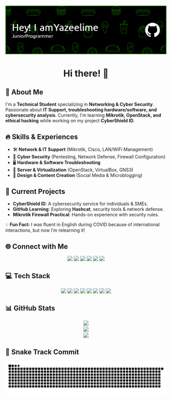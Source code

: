<p align="center">
  <img src="./Yazeelime.png" alt="Header">
</p>

# <p align="center">Hi there! 👋</p>

## 🚀 About Me
I'm a **Technical Student** specializing in **Networking & Cyber Security**. Passionate about **IT Support, troubleshooting hardware/software, and cybersecurity analysis**. Currently, I'm learning **Mikrotik, OpenStack, and ethical hacking** while working on my project **CyberShield ID**.

## 🔥 Skills & Experiences
- 🛠 **Network & IT Support** (Mikrotik, Cisco, LAN/WiFi Management)
- 🔐 **Cyber Security** (Pentesting, Network Defense, Firewall Configuration)
- 🖥 **Hardware & Software Troubleshooting**
- 📡 **Server & Virtualization** (OpenStack, VirtualBox, GNS3)
- 🎨 **Design & Content Creation** (Social Media & Microblogging)

## 📌 Current Projects
- **CyberShield ID**: A cybersecurity service for individuals & SMEs.
- **GitHub Learning**: Exploring **Hashcat**, security tools & network defense.
- **Mikrotik Firewall Practical**: Hands-on experience with security rules.

💡 **Fun Fact:** I was fluent in English during COVID because of international interactions, but now I’m relearning it!

## 🌐 Connect with Me
<p align="center">
  <a href="https://discord.gg/J7JPFsYSx9"><img src="https://img.shields.io/badge/Discord-%237289DA.svg?style=for-the-badge&logo=discord&logoColor=white"></a>
  <a href="https://instagram.com/@yudwitama.ahlan"><img src="https://img.shields.io/badge/Instagram-%23E4405F.svg?style=for-the-badge&logo=Instagram&logoColor=white"></a>
  <a href="https://linkedin.com/in/yudwitama-ahlan-631515322"><img src="https://img.shields.io/badge/LinkedIn-%230077B5.svg?style=for-the-badge&logo=linkedin&logoColor=white"></a>
  <a href="https://tiktok.com/@@yazesh"><img src="https://img.shields.io/badge/TikTok-%23000000.svg?style=for-the-badge&logo=TikTok&logoColor=white"></a>
  <a href="https://x.com/@yudwitama"><img src="https://img.shields.io/badge/X-black.svg?style=for-the-badge&logo=X&logoColor=white"></a>
  <a href="mailto:yudwitama.ahlan@gmail.com"><img src="https://img.shields.io/badge/Email-D14836?style=for-the-badge&logo=gmail&logoColor=white"></a>
</p>

## 💻 Tech Stack
<p align="center">
  <img src="https://img.shields.io/badge/css3-%231572B6.svg?style=for-the-badge&logo=css3&logoColor=white">
  <img src="https://img.shields.io/badge/html5-%23E34F26.svg?style=for-the-badge&logo=html5&logoColor=white">
  <img src="https://img.shields.io/badge/javascript-%23323330.svg?style=for-the-badge&logo=javascript&logoColor=%23F7DF1E">
  <img src="https://img.shields.io/badge/python-3670A0?style=for-the-badge&logo=python&logoColor=ffdd54">
  <img src="https://img.shields.io/badge/Openstack-%23f01742.svg?style=for-the-badge&logo=openstack&logoColor=white">
  <img src="https://img.shields.io/badge/Mikrotik-%23000000.svg?style=for-the-badge&logo=mikrotik&logoColor=white">
  <img src="https://img.shields.io/badge/MySQL-4479A1.svg?style=for-the-badge&logo=mysql&logoColor=white">
  <img src="https://img.shields.io/badge/GitHub-%23121011.svg?style=for-the-badge&logo=github&logoColor=white">
</p>

## 📊 GitHub Stats
<p align="center">
  <img src="https://github-readme-stats.vercel.app/api?username=Yazeelime&theme=dark&hide_border=false&include_all_commits=false&count_private=false">
  <br/>
  <img src="https://github-readme-streak-stats.herokuapp.com/?user=Yazeelime&theme=dark&hide_border=false">
  <br/>
  <img src="https://github-readme-stats.vercel.app/api/top-langs/?username=Yazeelime&theme=dark&hide_border=false&include_all_commits=false&count_private=false&layout=compact">
</p>

## 🐍 Snake Track Commit
<p align="center">
  <img src="https://github.com/Yazeelime/yazeelime/blob/output/github-snake-dark.svg">
</p>

